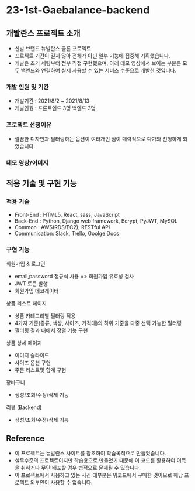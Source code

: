 # 23-1st-Gaebalance-backend
## 개발란스 프로젝트 소개
- 신발 브랜드 뉴발란스 클론 프로젝트
- 프로젝트 기간이 길지 않아 전체가 아닌 일부 기능에 집중해 기획했습니다.
- 개발은 초기 세팅부터 전부 직접 구현했으며, 아래 데모 영상에서 보이는 부분은 모두 백엔드와 연결하여 실제 사용할 수 있는 서비스 수준으로 개발한 것입니다.

### 개발 인원 및 기간
- 개발기간 : 2021/8/2 ~ 2021/8/13<br>
- 개발인원 : 프론트엔드 3명 백엔드 3명

### 프로젝트 선정이유
- 깔끔한 디자인과 필터링하는 옵션이 여러개인 점이 매력적으로 다가와 진행하게 되었습니다.

### 데모 영상/이미지


## 적용 기술 및 구현 기능
### 적용 기술
- Front-End : HTML5, React, sass, JavaScript 
- Back-End : Python, Django web framework, Bcrypt, PyJWT, MySQL
- Common : AWS(RDS/EC2), RESTful API
- Communication: Slack, Trello, Goolge Docs

### 구현 기능
회원가입 & 로그인
- email,password 정규식 사용 => 회원가입 유효성 검사
- JWT 토큰 발행
- 회원가입 데코레이터

상품 리스트 페이지
- 상품 카테고리별 필터링 적용
- 4가지 기준(종류, 색상, 사이즈, 가격대)의 하위 기준을 다중 선택 가능한 필터링
- 필터링 결과 내에서 정렬 기능 구현

상품 상세 페이지
- 이미지 슬라이드
- 사이즈 옵션 구현
- 주문 리스트및 합계 구현

장바구니 
- 생성/조회/수정/삭제 기능

리뷰 (Backend)
- 생성/조회/수정/삭제 기능

## Reference
- 이 프로젝트는 뉴발란스 사이트를 참조하여 학습목적으로 만들었습니다.
- 실무수준의 프로젝트이지만 학습용으로 만들었기 때문에 이 코드를 활용하여 이득을 취하거나 무단 배포할 경우 법적으로 문제될 수 있습니다.
- 이 프로젝트에서 사용하고 있는 사진 대부분은 위코드에서 구매한 것이므로 해당 프로젝트 외부인이 사용할 수 없습니다.

